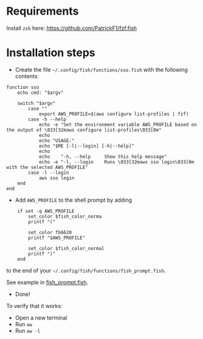 # Requirements

Install `zsh` here: https://github.com/PatrickF1/fzf.fish

# Installation steps

* Create the file `~/.config/fish/functions/sso.fish` with the following contents:

```fish
function sso
    echo cmd: "$argv"

    switch "$argv"
        case ""
            export AWS_PROFILE=$(aws configure list-profiles | fzf)
        case -h --help
            echo -e "Set the environment variable AWS_PROFILE based on the output of \033[32maws configure list-profiles\033[0m"
            echo
            echo "USAGE:"
            echo "$ME [-l|--login] [-h|--help]"
            echo
            echo    "-h, --help     Show this help message"
            echo -e "-l, --login    Runs \033[32maws sso login\033[0m with the selected AWS_PROFILE"
        case -l --login
            aws sso login
    end
end
```

* Add `AWS_PROFILE`  to the shell prompt by adding

```fish
    if set -q AWS_PROFILE
        set_color $fish_color_norma
        printf "("

        set_color fb6620
        printf "$AWS_PROFILE"

        set_color $fish_color_normal
        printf ")"
    end
```

to the end of your `~/.config/fish/functions/fish_prompt.fish`.

See example in [fish_prompt.fish](fish_prompt.fish).

* Done!

To verify that it works:

* Open a new terminal
* Run `aw`
* Run `aw -l`
